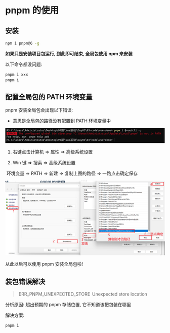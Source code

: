 # pnpm 的使用

## 安装

```bash
npm i pnpm@6 -g
```



**如果只是安装项目包运行, 到此即可结束, 全局包使用 npm 来安装**

以下命令都没问题:

```bash
pnpm i xxx
pnpm i
```





## 配置全局包的 PATH 环境变量

pnpm 安装全局包会出现以下错误:

- 意思是全局包的路径没有配置到 PATH 环境变量中

![image-20230429182846069](images/image-20230429182846069.png)



1. 右键点击计算机 => 属性 => 高级系统设置 

2. Win 键 => 搜索 => 高级系统设置

​			环境变量 => PATH => 新建 => 复制上图的路径 => 一路点击确定保存

![image-20230429183051019](images/image-20230429183051019.png)



从此以后可以使用 pnpm 安装全局包啦!



## 装包错误解决

>  ERR_PNPM_UNEXPECTED_STORE  Unexpected store location

分析原因: 超出预期的 pnpm 存储位置, 它不知道该把包装在哪里

解决方案:

```bash
pnpm i
```

